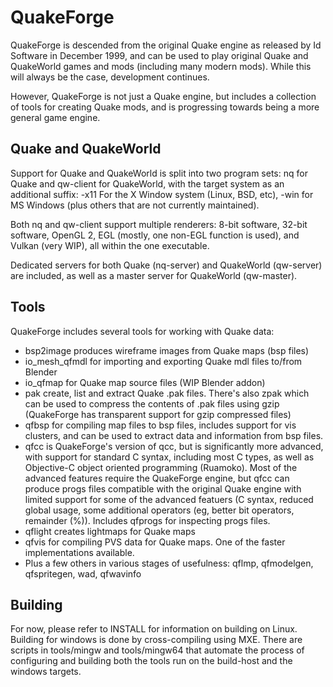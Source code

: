 # QuakeForge

QuakeForge is descended from the original Quake engine as released by Id
Software in December 1999, and can be used to play original Quake and
QuakeWorld games and mods (including many modern mods). While this will
always be the case, development continues.

However, QuakeForge is not just a Quake engine, but includes a
collection of tools for creating Quake mods, and is progressing towards
being a more general game engine.

## Quake and QuakeWorld

Support for Quake and QuakeWorld is split into two program sets: nq for
Quake and qw-client for QuakeWorld, with the target system as an
additional suffix: -x11 For the X Window system (Linux, BSD, etc), -win
for MS Windows (plus others that are not currently maintained).

Both nq and qw-client support multiple renderers: 8-bit software, 32-bit
software, OpenGL 2, EGL (mostly, one non-EGL function is used), and
Vulkan (very WIP), all within the one executable.

Dedicated servers for both Quake (nq-server) and QuakeWorld (qw-server)
are included, as well as a master server for QuakeWorld (qw-master).

## Tools

QuakeForge includes several tools for working with Quake data:
- bsp2image produces wireframe images from Quake maps (bsp files)
- io_mesh_qfmdl for importing and exporting Quake mdl files to/from
  Blender
- io_qfmap for Quake map source files (WIP Blender addon)
- pak create, list and extract Quake .pak files. There's also zpak which
  can be used to compress the contents of .pak files using gzip
  (QuakeForge has transparent support for gzip compressed files)
- qfbsp for compiling map files to bsp files, includes support for
  vis clusters, and can be used to extract data and information from bsp
  files.
- qfcc is QuakeForge's version of qcc, but is significantly more
  advanced, with support for standard C syntax, including most C types,
  as well as Objective-C object oriented programming (Ruamoko). Most of
  the advanced features require the QuakeForge engine, but qfcc can
  produce progs files compatible with the original Quake engine with
  limited support for some of the advanced featuers (C syntax, reduced
  global usage, some additional operators (eg, better bit operators,
  remainder (%)). Includes qfprogs for inspecting progs files.
- qflight creates lightmaps for Quake maps
- qfvis for compiling PVS data for Quake maps. One of the faster
  implementations available.
- Plus a few others in various stages of usefulness: qflmp, qfmodelgen,
  qfspritegen, wad, qfwavinfo

## Building

For now, please refer to INSTALL for information on building on Linux.
Building for windows is done by cross-compiling using MXE. There are
scripts in tools/mingw and tools/mingw64 that automate the process of
configuring and building both the tools run on the build-host and the
windows targets.
